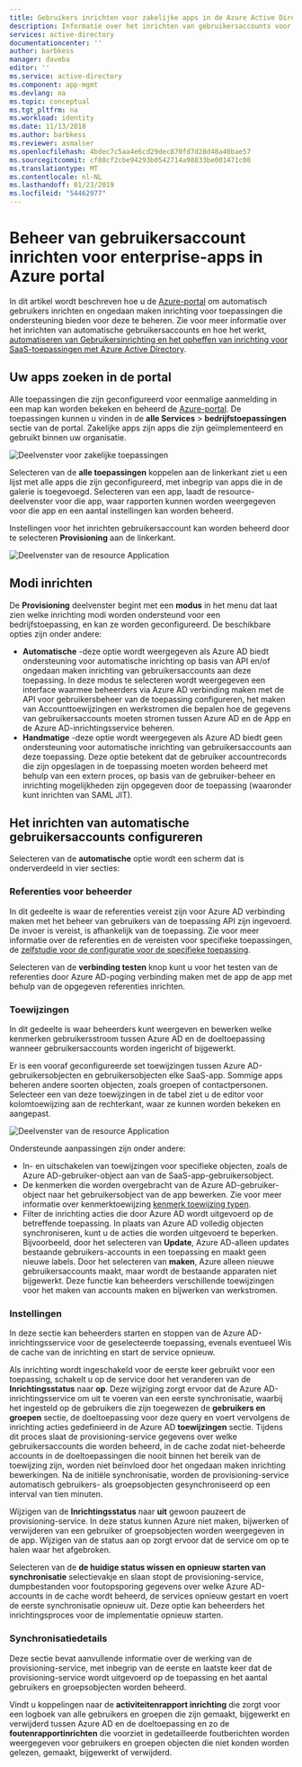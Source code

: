 ```yaml
---
title: Gebruikers inrichten voor zakelijke apps in de Azure Active Directory | Microsoft Docs
description: Informatie over het inrichten van gebruikersaccounts voor bedrijfs-apps met behulp van de Azure Active Directory beheren
services: active-directory
documentationcenter: ''
author: barbkess
manager: daveba
editor: ''
ms.service: active-directory
ms.component: app-mgmt
ms.devlang: na
ms.topic: conceptual
ms.tgt_pltfrm: na
ms.workload: identity
ms.date: 11/13/2018
ms.author: barbkess
ms.reviewer: asmalser
ms.openlocfilehash: 4bdec7c5aa4e6cd29dec870fd7d28d48a40bae57
ms.sourcegitcommit: cf88cf2cbe94293b0542714a98833be001471c08
ms.translationtype: MT
ms.contentlocale: nl-NL
ms.lasthandoff: 01/23/2019
ms.locfileid: "54462977"
---
```

# <a name="managing-user-account-provisioning-for-enterprise-apps-in-the-azure-portal"></a>Beheer van gebruikersaccount inrichten voor enterprise-apps in Azure portal
In dit artikel wordt beschreven hoe u de [Azure-portal](https://portal.azure.com) om automatisch gebruikers inrichten en ongedaan maken inrichting voor toepassingen die ondersteuning bieden voor deze te beheren. Zie voor meer informatie over het inrichten van automatische gebruikersaccounts en hoe het werkt, [automatiseren van Gebruikersinrichting en het opheffen van inrichting voor SaaS-toepassingen met Azure Active Directory](user-provisioning.md).

## <a name="finding-your-apps-in-the-portal"></a>Uw apps zoeken in de portal
Alle toepassingen die zijn geconfigureerd voor eenmalige aanmelding in een map kan worden bekeken en beheerd de [Azure-portal](https://portal.azure.com). De toepassingen kunnen u vinden in de **alle Services** &gt; **bedrijfstoepassingen** sectie van de portal. Zakelijke apps zijn apps die zijn geïmplementeerd en gebruikt binnen uw organisatie.

![Deelvenster voor zakelijke toepassingen](./media/configure-automatic-user-provisioning-portal/enterprise-apps-pane.png)

Selecteren van de **alle toepassingen** koppelen aan de linkerkant ziet u een lijst met alle apps die zijn geconfigureerd, met inbegrip van apps die in de galerie is toegevoegd. Selecteren van een app, laadt de resource-deelvenster voor die app, waar rapporten kunnen worden weergegeven voor die app en een aantal instellingen kan worden beheerd.

Instellingen voor het inrichten gebruikersaccount kan worden beheerd door te selecteren **Provisioning** aan de linkerkant.

![Deelvenster van de resource Application](./media/configure-automatic-user-provisioning-portal/enterprise-apps-provisioning.png)

## <a name="provisioning-modes"></a>Modi inrichten
De **Provisioning** deelvenster begint met een **modus** in het menu dat laat zien welke inrichting modi worden ondersteund voor een bedrijfstoepassing, en kan ze worden geconfigureerd. De beschikbare opties zijn onder andere:

* **Automatische** -deze optie wordt weergegeven als Azure AD biedt ondersteuning voor automatische inrichting op basis van API en/of ongedaan maken inrichting van gebruikersaccounts aan deze toepassing. In deze modus te selecteren wordt weergegeven een interface waarmee beheerders via Azure AD verbinding maken met de API voor gebruikersbeheer van de toepassing configureren, het maken van Accounttoewijzingen en werkstromen die bepalen hoe de gegevens van gebruikersaccounts moeten stromen tussen Azure AD en de App en de Azure AD-inrichtingsservice beheren.
* **Handmatige** -deze optie wordt weergegeven als Azure AD biedt geen ondersteuning voor automatische inrichting van gebruikersaccounts aan deze toepassing. Deze optie betekent dat de gebruiker accountrecords die zijn opgeslagen in de toepassing moeten worden beheerd met behulp van een extern proces, op basis van de gebruiker-beheer en inrichting mogelijkheden zijn opgegeven door de toepassing (waaronder kunt inrichten van SAML JIT).

## <a name="configuring-automatic-user-account-provisioning"></a>Het inrichten van automatische gebruikersaccounts configureren
Selecteren van de **automatische** optie wordt een scherm dat is onderverdeeld in vier secties:

### <a name="admin-credentials"></a>Referenties voor beheerder
In dit gedeelte is waar de referenties vereist zijn voor Azure AD verbinding maken met het beheer van gebruikers van de toepassing API zijn ingevoerd. De invoer is vereist, is afhankelijk van de toepassing. Zie voor meer informatie over de referenties en de vereisten voor specifieke toepassingen, de [zelfstudie voor de configuratie voor de specifieke toepassing](user-provisioning.md).

Selecteren van de **verbinding testen** knop kunt u voor het testen van de referenties door Azure AD-poging verbinding maken met de app de app met behulp van de opgegeven referenties inrichten.

### <a name="mappings"></a>Toewijzingen
In dit gedeelte is waar beheerders kunt weergeven en bewerken welke kenmerken gebruikersstroom tussen Azure AD en de doeltoepassing wanneer gebruikersaccounts worden ingericht of bijgewerkt.

Er is een vooraf geconfigureerde set toewijzingen tussen Azure AD-gebruikersobjecten en gebruikersobjecten elke SaaS-app. Sommige apps beheren andere soorten objecten, zoals groepen of contactpersonen. Selecteer een van deze toewijzingen in de tabel ziet u de editor voor kolomtoewijzing aan de rechterkant, waar ze kunnen worden bekeken en aangepast.

![Deelvenster van de resource Application](./media/configure-automatic-user-provisioning-portal/enterprise-apps-provisioning-mapping.png)

Ondersteunde aanpassingen zijn onder andere:

* In- en uitschakelen van toewijzingen voor specifieke objecten, zoals de Azure AD-gebruiker-object aan van de SaaS-app-gebruikersobject.
* De kenmerken die worden overgebracht van de Azure AD-gebruiker-object naar het gebruikersobject van de app bewerken. Zie voor meer informatie over kenmerktoewijzing [kenmerk toewijzing typen](customize-application-attributes.md#understanding-attribute-mapping-types).
* Filter de inrichting acties die door Azure AD wordt uitgevoerd op de betreffende toepassing. In plaats van Azure AD volledig objecten synchroniseren, kunt u de acties die worden uitgevoerd te beperken. Bijvoorbeeld, door het selecteren van **Update**, Azure AD-alleen updates bestaande gebruikers-accounts in een toepassing en maakt geen nieuwe labels. Door het selecteren van **maken**, Azure alleen nieuwe gebruikersaccounts maakt, maar wordt de bestaande apparaten niet bijgewerkt. Deze functie kan beheerders verschillende toewijzingen voor het maken van accounts maken en bijwerken van werkstromen.

### <a name="settings"></a>Instellingen
In deze sectie kan beheerders starten en stoppen van de Azure AD-inrichtingsservice voor de geselecteerde toepassing, evenals eventueel Wis de cache van de inrichting en start de service opnieuw.

Als inrichting wordt ingeschakeld voor de eerste keer gebruikt voor een toepassing, schakelt u op de service door het veranderen van de **Inrichtingsstatus** naar **op**. Deze wijziging zorgt ervoor dat de Azure AD-inrichtingsservice om uit te voeren van een eerste synchronisatie, waarbij het ingesteld op de gebruikers die zijn toegewezen de **gebruikers en groepen** sectie, de doeltoepassing voor deze query en voert vervolgens de inrichting acties gedefinieerd in de Azure AD **toewijzingen** sectie. Tijdens dit proces slaat de provisioning-service gegevens over welke gebruikersaccounts die worden beheerd, in de cache zodat niet-beheerde accounts in de doeltoepassingen die nooit binnen het bereik van de toewijzing zijn, worden niet beïnvloed door het ongedaan maken inrichting bewerkingen. Na de initiële synchronisatie, worden de provisioning-service automatisch gebruikers- als groepsobjecten gesynchroniseerd op een interval van tien minuten.

Wijzigen van de **Inrichtingsstatus** naar **uit** gewoon pauzeert de provisioning-service. In deze status kunnen Azure niet maken, bijwerken of verwijderen van een gebruiker of groepsobjecten worden weergegeven in de app. Wijzigen van de status aan op zorgt ervoor dat de service om op te halen waar het afgebroken.

Selecteren van de **de huidige status wissen en opnieuw starten van synchronisatie** selectievakje en slaan stopt de provisioning-service, dumpbestanden voor foutopsporing gegevens over welke Azure AD-accounts in de cache wordt beheerd, de services opnieuw gestart en voert de eerste synchronisatie opnieuw uit. Deze optie kan beheerders het inrichtingsproces voor de implementatie opnieuw starten.

### <a name="synchronization-details"></a>Synchronisatiedetails
Deze sectie bevat aanvullende informatie over de werking van de provisioning-service, met inbegrip van de eerste en laatste keer dat de provisioning-service wordt uitgevoerd op de toepassing en het aantal gebruikers en groepsobjecten worden beheerd.

Vindt u koppelingen naar de **activiteitenrapport inrichting** die zorgt voor een logboek van alle gebruikers en groepen die zijn gemaakt, bijgewerkt en verwijderd tussen Azure AD en de doeltoepassing en zo de **foutenrapportinrichten** die voorziet in gedetailleerde foutberichten worden weergegeven voor gebruikers en groepen objecten die niet konden worden gelezen, gemaakt, bijgewerkt of verwijderd. 



